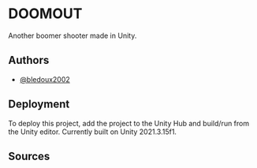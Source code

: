 # DOOMOUT

Another boomer shooter made in Unity.


## Authors

- [@bledoux2002](https://www.github.com/bledoux2002)


## Deployment

To deploy this project, add the project to the Unity Hub and build/run from the Unity editor. Currently built on Unity 2021.3.15f1.


## Sources
